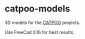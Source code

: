 # catpoo-models

3D models for the [CATPOO](https://github.com/timmd909/catpoo) projects.

Use FreeCad 0.16 for best results.
